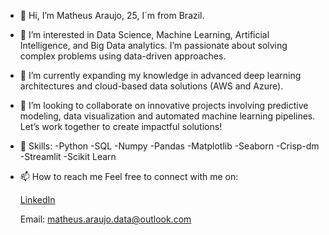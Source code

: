 - 👋 Hi, I’m Matheus Araujo, 25, I´m from Brazil.
- 👀 I’m interested in Data Science, Machine Learning, Artificial Intelligence, and Big Data analytics. I’m passionate about solving complex problems using data-driven approaches.
- 🌱 I’m currently expanding my knowledge in advanced deep learning architectures and cloud-based data solutions (AWS and Azure).
- 💞️ I’m looking to collaborate on innovative projects involving predictive modeling, data visualization and automated machine learning pipelines. Let’s work together to create impactful solutions!
- 🚀 Skills:
      -Python
      -SQL
      -Numpy
      -Pandas
      -Matplotlib
      -Seaborn
      -Crisp-dm
      -Streamlit
      -Scikit Learn

- 📫 How to reach me 
      Feel free to connect with me on:
  
  [LinkedIn](https://www.linkedin.com/in/matheus-p-araujo/)  

  Email: matheus.araujo.data@outlook.com
